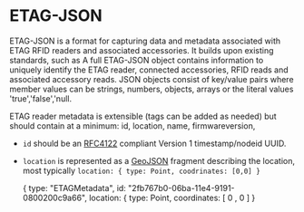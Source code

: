 ETAG-JSON
=========

ETAG-JSON is a format for capturing data and metadata associated with ETAG RFID readers and associated accessories.  It builds upon existing standards, such as  A full ETAG-JSON object contains information to uniquely identify the ETAG reader, connected accessories, RFID reads and associated accessory reads. JSON objects consist of key/value pairs where member values can be strings, numbers, objects, arrays or the literal values 'true','false','null.  

ETAG reader metadata is extensible (tags can be added as needed) but should contain at a minimum: id, location, name, firmwareversion, 

* `id` should be an [RFC4122](http://www.ietf.org/rfc/rfc4122.txt) compliant Version 1 timestamp/nodeid UUID.
* `location` is represented as a [GeoJSON](http://geojson.org/geojson-spec.html) fragment describing the location, most typically `location: { type: Point, coodrinates: [0,0] }`


  { type: "ETAGMetadata",
    id: "2fb767b0-06ba-11e4-9191-0800200c9a66",
    location: { type: Point, coordinates: [ 0 , 0 ] }

